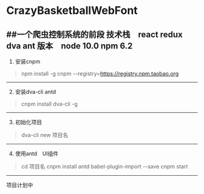 # CrazyBasketballWebFont
##一个爬虫控制系统的前段
技术栈　react redux dva ant
版本　node 10.0 npm 6.2
----------------------
1. 安装cnpm
> npm install -g cnpm --registry=https://registry.npm.taobao.org
----------------------
2. 安装dva-cli antd
> cnpm install dva-cli -g
----------------------
3. 初始化项目
> dva-cli new 项目名
----------------------
4. 使用antd　UI组件
> cd 项目名
> cnpm install antd babel-plugin-import --save
> cnpm start

----------------------
项目计划中


